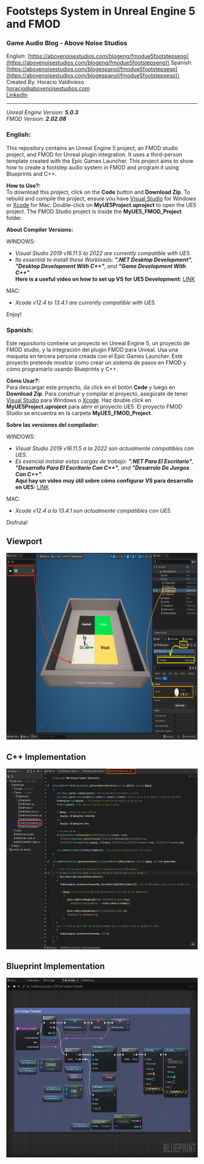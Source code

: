 # Footsteps System in Unreal Engine 5 and FMOD
### Game Audio Blog - Above Noise Studios 
English: [https://abovenoisestudios.com/blogeng/fmodue5footstepseng](https://abovenoisestudios.com/blogeng/fmodue5footstepseng)\
Spanish: [https://abovenoisestudios.com/blogespanol/fmodue5footstepsesp](https://abovenoisestudios.com/blogespanol/fmodue5footstepsesp)\
\
Created By: Horacio Valdivieso\
[horacio@abovenoisestudios.com](mailto:horacio@abovenoisestudios.com)\
[LinkedIn](https://www.linkedin.com/in/horaciovaldivieso/)

---
_Unreal Engine Version: **5.0.3**_\
_FMOD Version: **2.02.08**_
### **English:**
This repository contains an Unreal Engine 5 project, an FMOD studio project, and FMOD for Unreal plugin integration.
It uses a third-person template created with the Epic Games Launcher.
This project aims to show how to create a footstep audio system in FMOD and program it using Blueprints and C++.

**How to Use?:**\
To download this project, click on the **Code** button and **Download Zip**.
To rebuild and compile the project, ensure you have [Visual Studio](https://visualstudio.microsoft.com/) for Windows or [Xcode](https://download.developer.apple.com/Developer_Tools/Xcode_13.4.1/Xcode_13.4.1.xip) for Mac.
Double-click on **MyUE5Project.uproject** to open the UE5 project.
The FMOD Studio project is inside the **MyUE5_FMOD_Project** folder.

**About Compiler Versions:**

WINDOWS:

- _Visual Studio 2019 v16.11.5 to 2022 are currently compatible with UE5_.
- _Its essential to install these Workloads: **".NET Desktop Development"**, **"Desktop Development With C++"**, and **"Game Development With C++"**._\
  **Here is a useful video on how to set up VS for UE5 Development:** [LINK](https://youtu.be/8xJRr6Yr_LU?t=105)

MAC:
- _Xcode v12.4 to 13.4.1 are currently compatible with UE5_.

Enjoy!

### **Spanish:**
Este repositorio contiene un proyecto en Unreal Engine 5, un proyecto de FMOD studio, y la integración del plugin FMOD para Unreal.
Usa una maqueta en tercera persona creada con el Epic Games Launcher.
Este proyecto pretende mostrar como crear un sistema de pasos en FMOD y cómo programarlo usando Blueprints y C++. 

**Cómo Usar?:**\
Para descargar este proyecto, da click en el botón **Code** y luego en **Download Zip**.
Para construir y compilar el proyecto, asegúrate de tener [Visual Studio](https://visualstudio.microsoft.com/) para Windows o [Xcode](https://download.developer.apple.com/Developer_Tools/Xcode_13.4.1/Xcode_13.4.1.xip).
Haz double click en **MyUE5Project.uproject** para abrir el proyecto UE5.
El proyecto FMOD Studio se encuentra en la carpeta **MyUE5_FMOD_Project**.

**Sobre las versiones del compilador:**

WINDOWS:

- _Visual Studio 2019 v16.11.5 a la 2022 son actualmente compatibles con UE5_.
- _Es esencial instalar estas cargas de trabajo: **".NET Para El Escritorio"**, **"Desarrollo Para El Escritorio Con C++"**, and **"Desarrolo De Juegos Con C++"**._\
**Aquí hay un vídeo muy útil sobre cómo configurar VS para desarrollo en UE5:** [LINK](https://youtu.be/8xJRr6Yr_LU?t=105)

MAC:

- _Xcode v12.4 a la 13.4.1 son actualmente compatibles con UE5_.

Disfruta!

## Viewport

<img height="493" src="Images/6. UE5 Planes.png" title="Physical Materials" width="963"/>

## C++ Implementation

<img height="476" src="Images/15. Full .cpp file.png" width="782.5"/>

## Blueprint Implementation

<img height="473.5" src="Images/14. Set Footsteps Parameter.png" title="Blueprint Implementation" width="849"/>
